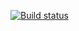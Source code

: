 [![Build status](https://ci.appveyor.com/api/projects/status/bgx486h912mib3l8?svg=true)](https://ci.appveyor.com/project/vladkor888/selenideproject)
